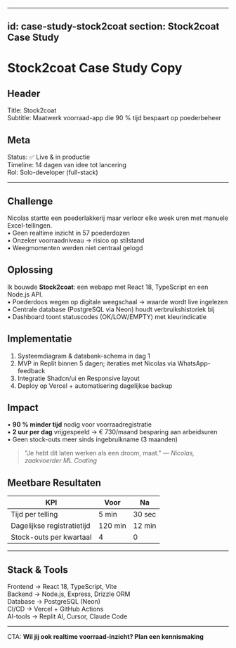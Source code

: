 ***

id: case-study-stock2coat
section: Stock2coat Case Study
------------------------------

# Stock2coat Case Study Copy

## Header

Title: Stock2coat\
Subtitle: Maatwerk voorraad-app die 90 % tijd bespaart op poederbeheer

## Meta

Status: ✅ Live & in productie\
Timeline: 14 dagen van idee tot lancering\
Rol: Solo-developer (full-stack)  

---

## Challenge

Nicolas startte een poederlakkerij maar verloor elke week uren met manuele Excel-tellingen.  
• Geen realtime inzicht in 57 poederdozen  
• Onzeker voorraadniveau → risico op stilstand  
• Weegmomenten werden niet centraal gelogd

## Oplossing

Ik bouwde **Stock2coat**: een webapp met React 18, TypeScript en een Node.js API.  
• Poederdoos wegen op digitale weegschaal → waarde wordt live ingelezen  
• Centrale database (PostgreSQL via Neon) houdt verbruikshistoriek bij  
• Dashboard toont statuscodes (OK/LOW/EMPTY) met kleurindicatie  

## Implementatie

1. Systeemdiagram & databank-schema in dag 1  
2. MVP in Replit binnen 5 dagen; iteraties met Nicolas via WhatsApp-feedback  
3. Integratie Shadcn/ui en Responsive layout  
4. Deploy op Vercel + automatisering dagelijkse backup

## Impact

• **90 % minder tijd** nodig voor voorraadregistratie  
• **2 uur per dag** vrijgespeeld → € 730/maand besparing aan arbeidsuren  
• Geen stock-outs meer sinds ingebruikname (3 maanden)  

> "Je hebt dit laten werken als een droom, maat." — *Nicolas, zaakvoerder ML Coating*

## Meetbare Resultaten

| KPI | Voor | Na |
| --- | --- | --- |
| Tijd per telling | 5 min | 30 sec |
| Dagelijkse registratietijd | 120 min | 12 min |
| Stock-outs per kwartaal | 4 | 0 |

---

## Stack & Tools

Frontend → React 18, TypeScript, Vite  
Backend → Node.js, Express, Drizzle ORM  
Database → PostgreSQL (Neon)  
CI/CD → Vercel + GitHub Actions  
AI-tools → Replit AI, Cursor, Claude Code  

---

CTA: **Wil jij ook realtime voorraad-inzicht? Plan een kennismaking**
